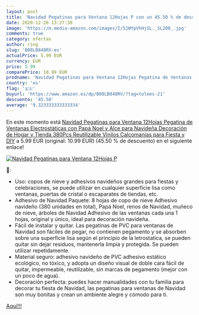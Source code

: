 ```yaml
---
layout: post
title: 'Navidad Pegatinas para Ventana 12Hojas P con un 45.50 % de descuento'
date: 2020-12-26 13:27:30
image: 'https://m.media-amazon.com/images/I/51WYpVhHjSL._SL200_.jpg'
comments: true
category: ofertas
author: ring
slug: 'B08LB848RV-es'
actualPrice: 5.99 EUR
currency: EUR
price: 5.99
comparePrice: 10.99 EUR
prodname: 'Navidad Pegatinas para Ventana 12Hojas Pegatina de Ventanas Electrostáticas con Papá Noel y Alce para Navideña Decoración de Hogar y Tienda 380Pcs Reutilizable Vinilos Calcomanías para Fiesta y DIY'
country: 'es'
flag: '🇪🇸'
buyurl: 'https://www.amazon.es/dp/B08LB848RV/?tag=tolees-21'
descuento: '45.50'
average: '9.323333333333334'
---
```


En este momento está [Navidad Pegatinas para Ventana 12Hojas Pegatina de Ventanas Electrostáticas con Papá Noel y Alce para Navideña Decoración de Hogar y Tienda 380Pcs Reutilizable Vinilos Calcomanías para Fiesta y DIY](https://www.amazon.es/dp/B08LB848RV/?tag=tolees-21) a 5.99 EUR (original: 10.99 EUR) (45.50 %  de descuento) en el siguiente enlace!

[![Navidad Pegatinas para Ventana 12Hojas P](https://m.media-amazon.com/images/I/51WYpVhHjSL._SL200_.jpg)](https://www.amazon.es/dp/B08LB848RV/?tag=tolees-21)

🔎:

- Uso: copos de nieve y adhesivos navideños grandes para fiestas y celebraciones, se puede utilizar en cualquier superficie lisa como ventanas, puertas de cristal o escaparates de tiendas, etc.
- Adhesivo de Navidad Paquete: 8 hojas de copo de nieve Adhesivo navideño (380 unidades en total), Papá Noel, renos de Navidad, muñeco de nieve, árboles de Navidad Adhesivo de las ventanas cada una 1 hojas, original y único, ideal para decoración navideña.
- Fácil de instalar y quitar. Las pegatinas de PVC para ventanas de Navidad son fáciles de pegar, no contienen pegamento y se absorben sobre una superficie lisa según el principio de la letrostatica, se pueden quitar sin dejar residuos, mantenerla limpia y protegida. Se pueden utilizar repetidamente.
- Material seguro: adhesivo navideño de PVC adhesivo estático ecológico, no tóxico, y adopta un diseño visual de doble cara fácil de quitar, impermeable, reutilizable, sin marcas de pegamento (mejor con un poco de agua).
- Decoración perfecta: puedes hacer manualidades con tu familia para decorar tu fiesta de Navidad, las pegatinas para ventanas de Navidad son muy bonitas y crean un ambiente alegre y cómodo para ti.

[Aquí!!!](https://www.amazon.es/dp/B08LB848RV/?tag=tolees-21)
